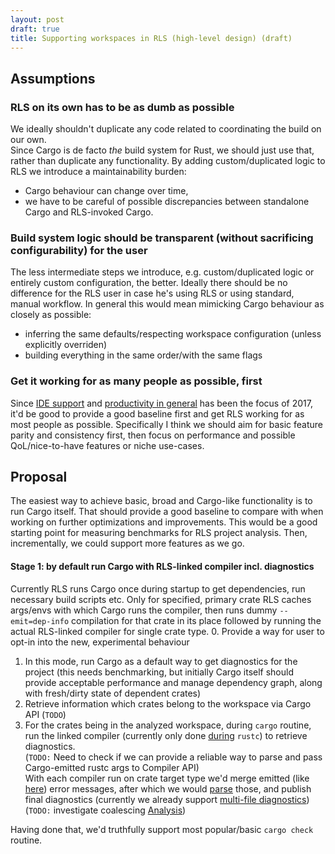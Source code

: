 ```yaml
---
layout: post
draft: true
title: Supporting workspaces in RLS (high-level design) (draft)
---
```


## Assumptions
### RLS on its own has to be as dumb as possible
We ideally shouldn't duplicate any code related to coordinating the build on our own.
<br>
Since Cargo is de facto *the* build system for Rust, we should just use that, rather than duplicate any functionality. By adding custom/duplicated logic to RLS we introduce a maintainability burden:
* Cargo behaviour can change over time,
* we have to be careful of possible discrepancies between standalone Cargo and RLS-invoked Cargo. 

### Build system logic should be transparent (without sacrificing configurability) for the user 
The less intermediate steps we introduce, e.g. custom/duplicated logic or entirely custom configuration, the better. Ideally there should be no difference for the RLS user in case he's using RLS or using standard, manual workflow. In general this would mean mimicking Cargo behaviour as closely as possible:
* inferring the same defaults/respecting workspace configuration (unless explicitly overriden)
* building everything in the same order/with the same flags

### Get it working for as many people as possible, first
Since [IDE support](https://github.com/rust-lang/rust-roadmap/issues/2) and [productivity in general](https://blog.rust-lang.org/2017/02/06/roadmap.html) has been the focus of 2017, it'd be good to provide a good baseline first and get RLS working for as most people as possible. Specifically I think we should aim for basic feature parity and consistency first, then focus on performance and possible QoL/nice-to-have features or niche use-cases.

## Proposal
The easiest way to achieve basic, broad and Cargo-like functionality is to run Cargo itself. That should provide a good baseline to compare with when working on further optimizations and improvements. This would be a good starting point for measuring benchmarks for RLS project analysis. Then, incrementally, we could support more features as we go.
#### Stage 1: by default run Cargo with RLS-linked compiler incl. diagnostics
Currently RLS runs Cargo once during startup to get dependencies, run necessary build scripts etc. Only for specified, primary crate RLS caches args/envs with which Cargo runs the compiler, then runs dummy `--emit=dep-info` compilation for that crate in its place followed by running the actual RLS-linked compiler for single crate type.
0. Provide a way for user to opt-in into the new, experimental behaviour
1. In this mode, run Cargo as a default way to get diagnostics for the project (this needs benchmarking, but initially Cargo itself should provide acceptable performance and manage dependency graph, along with fresh/dirty state of dependent crates)
2. Retrieve information which crates belong to the workspace via Cargo API (`TODO`)
3. For the crates being in the analyzed workspace, during `cargo` routine, run the linked compiler (currently only done [during](https://github.com/rust-lang-nursery/rls/blob/master/rls/src/build.rs#L496) `rustc`) to retrieve diagnostics.<br>
(`TODO:` Need to check if we can provide a reliable way to parse and pass Cargo-emitted rustc args to Compiler API)<br>
   With each compiler run on crate target type we'd merge emitted (like [here](https://github.com/rust-lang-nursery/rls/blob/master/rls/src/build.rs#L505)) error messages, after which we would [parse](https://github.com/rust-lang-nursery/rls/blob/master/rls/src/actions/mod.rs#L151) those, and publish final diagnostics (currently we already support [multi-file diagnostics](https://github.com/rust-lang-nursery/rls/blob/master/rls/src/actions/mod.rs#L37)) (`TODO:` investigate coalescing [Analysis](https://github.com/rust-lang-nursery/rls/blob/master/rls/src/build.rs#L90))

Having done that, we'd truthfully support most popular/basic `cargo check` routine.